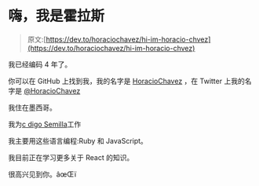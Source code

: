 # 嗨，我是霍拉斯

> 原文:[https://dev.to/horaciochavez/hi-im-horacio-chvez](https://dev.to/horaciochavez/hi-im-horacio-chvez)

我已经编码 4 年了。

你可以在 GitHub 上找到我，我的名字是 [HoracioChavez](https://github.com/HoracioChavez) ，在 Twitter 上我的名字是 [@HoracioChavez](https://twitter.com/horaciochavez)

我住在墨西哥。

我为[c digo Semilla](https://codigosemilla.com)工作

我主要用这些语言编程:Ruby 和 JavaScript。

我目前正在学习更多关于 React 的知识。

很高兴见到你。âœŒï
